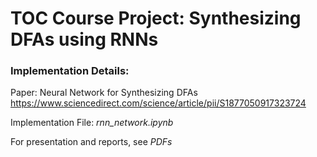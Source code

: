 # TOC Course Project: Synthesizing DFAs using RNNs

### Implementation Details:

Paper: Neural Network for Synthesizing DFAs https://www.sciencedirect.com/science/article/pii/S1877050917323724

Implementation File: *rnn_network.ipynb*

For presentation and reports, see *PDFs*
